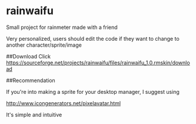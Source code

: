 rainwaifu
=========

Small project for rainmeter made with a friend

Very personalized, users should edit the code if they want to change to another character/sprite/image

##Download
Click https://sourceforge.net/projects/rainwaifu/files/rainwaifu_1.0.rmskin/download

##Recommendation

If you're into making a sprite for your desktop manager, I suggest using

http://www.icongenerators.net/pixelavatar.html

It's simple and intuitive
